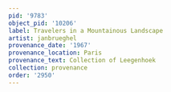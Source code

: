 ```yaml
---
pid: '9783'
object_pid: '10206'
label: Travelers in a Mountainous Landscape
artist: janbrueghel
provenance_date: '1967'
provenance_location: Paris
provenance_text: Collection of Leegenhoek
collection: provenance
order: '2950'
---
```

